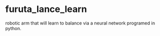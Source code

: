 # furuta_lance_learn
robotic arm that will learn to balance via a neural network programed in python.
